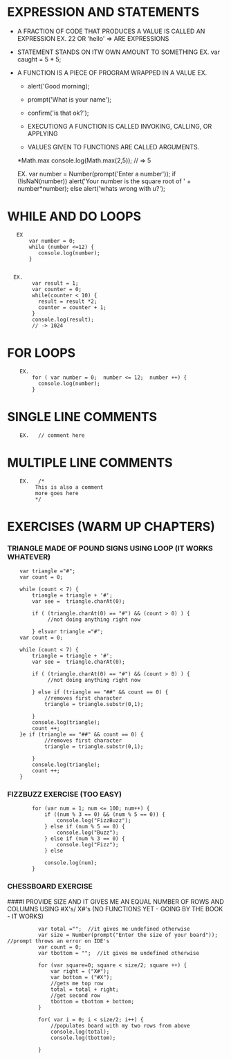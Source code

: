 EXPRESSION AND STATEMENTS
=========================

  +   A FRACTION OF CODE THAT PRODUCES A VALUE IS CALLED AN EXPRESSION
        EX.
          22 OR 'hello'   => ARE EXPRESSIONS
          
  +   STATEMENT STANDS ON ITW OWN AMOUNT TO SOMETHING
        EX.
          var caught = 5 * 5;
          
 +    A FUNCTION IS A PIECE OF PROGRAM WRAPPED IN A VALUE
      EX.
        +   alert('Good morning);
        +   prompt('What is your name');
        +   confirm('is that ok?');
        
        +   EXECUTIONG A FUNCTION IS CALLED INVOKING, CALLING, OR APPLYING
        +   VALUES GIVEN TO FUNCTIONS ARE CALLED ARGUMENTS.
        
        
        *Math.max
        console.log(Math.max(2,5));
        //  => 5
        
        
        EX.
          var number = Number(prompt('Enter a number'));
          if (!isNaN(number))
            alert('Your number is the square root of ' + number*number);
          else
            alert('whats wrong with u?');
  
  
WHILE AND DO LOOPS
==================
  
       EX
           var number = 0;
           while (number <=12) {
              console.log(number);
           }
           
           
      EX.
            var result = 1;
            var counter = 0;
            while(counter < 10) {
              result = result *2;
              counter = counter + 1;
            }
            console.log(result);
            // -> 1024
        
        
FOR LOOPS
========= 
  
        EX.
            for ( var number = 0;  number <= 12;  number ++) {
              console.log(number);
            }
        
        
        
SINGLE LINE COMMENTS           
====================
        EX.   // comment here
  
MULTIPLE LINE COMMENTS          
======================
        EX.   /*
             This is also a comment
             more goes here
             */  
        
        
        
        
EXERCISES  (WARM UP CHAPTERS)
=========
  
   ### TRIANGLE MADE OF POUND SIGNS USING LOOP  (IT WORKS WHATEVER)       
    
        var triangle ="#";
        var count = 0;
        
        while (count < 7) {
            triangle = triangle + '#';
            var see =  triangle.charAt(0);
        
            if ( (triangle.charAt(0) == "#") && (count > 0) ) {
                 //not doing anything right now
        
            } elsvar triangle ="#";
        var count = 0;
        
        while (count < 7) {
            triangle = triangle + '#';
            var see =  triangle.charAt(0);
        
            if ( (triangle.charAt(0) == "#") && (count > 0) ) {
                 //not doing anything right now
        
            } else if (triangle == "##" && count == 0) {
                //removes first character
                triangle = triangle.substr(0,1);
        
            }
            console.log(triangle);
            count ++;
        }e if (triangle == "##" && count == 0) {
                //removes first character
                triangle = triangle.substr(0,1);
        
            }
            console.log(triangle);
            count ++;
        }
        
   ### FIZZBUZZ EXERCISE (TOO EASY)
 
            for (var num = 1; num <= 100; num++) {
                if ((num % 3 == 0) && (num % 5 == 0)) {
                    console.log("FizzBuzz");
                } else if (num % 5 == 0) {
                    console.log("Buzz");
                } else if (num % 3 == 0) {
                    console.log("Fizz");
                } else
            
                console.log(num);
            }
        
  ### CHESSBOARD EXERCISE       
  ####I PROVIDE SIZE AND IT GIVES ME AN EQUAL NUMBER OF ROWS AND COLUMNS USING #X's/ X#'s
      (NO FUNCTIONS YET - GOING BY THE BOOK - IT WORKS) 
    
              var total ="";  //it gives me undefined otherwise
              var size = Number(prompt("Enter the size of your board"));  //prompt throws an error on IDE's
              var count = 0;
              var tbottom = "";  //it gives me undefined otherwise
              
              for (var square=0; square < size/2; square ++) {
                  var right = ("X#");
                  var bottom = ("#X");
                  //gets me top row
                  total = total + right;
                  //get second row
                  tbottom = tbottom + bottom;
              }
              
              for( var i = 0; i < size/2; i++) {
                  //populates board with my two rows from above
                  console.log(total);
                  console.log(tbottom);
              
              }

            
       
        
        
        
        
        
        
        
        
        
        
        
        
        
        
        
        
        
        
        
        
        
        
        
        
        
        
        
        
        
        
        
        
        
        
        
        
        
        
        
        
        
        
        
        
        
        
        
        
        
        
        
        
        
        
        
        
        
        
